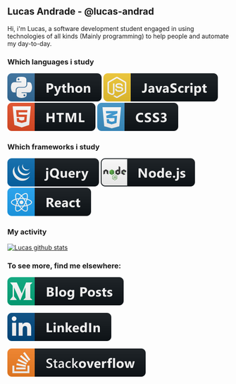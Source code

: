 ## Lucas Andrade - @lucas-andrad

Hi, i'm Lucas, a software development student engaged in using technologies of all kinds (Mainly programming) to help people and automate my day-to-day.


### Which languages i study

<!-- Badges creator: https://github.com/MikeCodesDotNET/ColoredBadges -->
![Language1](https://raw.githubusercontent.com/8bithemant/8bithemant/master/svg/dev/languages/python.svg)
![Language2](https://raw.githubusercontent.com/MikeCodesDotNET/ColoredBadges/master/svg/dev/languages/js.svg)
![Language3](https://raw.githubusercontent.com/MikeCodesDotNET/ColoredBadges/master/svg/dev/languages/html.svg)
![Language4](https://raw.githubusercontent.com/MikeCodesDotNET/ColoredBadges/master/svg/dev/languages/css3.svg)


### Which frameworks i study

<!-- Badges creator: https://github.com/MikeCodesDotNET/ColoredBadges -->
![Framework1](https://raw.githubusercontent.com/MikeCodesDotNET/ColoredBadges/master/svg/dev/frameworks/jquery.svg)
![Framework2](https://raw.githubusercontent.com/MikeCodesDotNET/ColoredBadges/master/svg/dev/frameworks/nodejs.svg)
![Framework3](https://raw.githubusercontent.com/MikeCodesDotNET/ColoredBadges/master/svg/dev/frameworks/react.svg)


### My activity

<!-- Card stats project: https://github.com/anuraghazra/github-readme-statshttps://github.com/anuraghazra/github-readme-stats  -->
[![Lucas github stats](https://github-readme-stats.vercel.app/api?username=lucas-andrad)](https://github.com/lucas-andrad/github-readme-stats)

### To see more, find me elsewhere:

<!-- Badges creator: https://github.com/MikeCodesDotNET/ColoredBadges -->
<a target="_blank" href="https://andradelucas.medium.com/"> ![Medium](https://raw.githubusercontent.com/MikeCodesDotNET/ColoredBadges/master/svg/blogs/medium.svg) </a>

<a target="_blank" href="https://www.linkedin.com/in/lucasandradesouza/">![Linkedin](https://raw.githubusercontent.com/MikeCodesDotNET/ColoredBadges/master/svg/social/linkedin.svg)
 </a>

 <a target="_blank" href="https://stackoverflow.com/users/14160547/lucas-andrade"> ![StackOverflow](https://raw.githubusercontent.com/MikeCodesDotNET/ColoredBadges/master/svg/social/stackoverflow.svg)
 </a>



